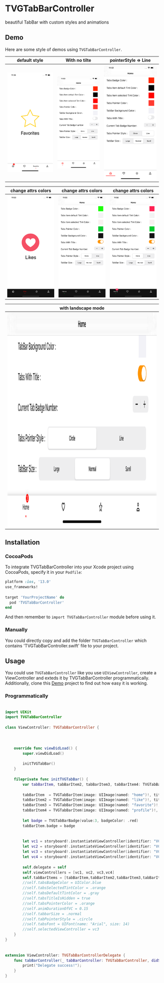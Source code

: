 # TVGTabBarController
beautiful TabBar with custom styles and animations

## Demo
Here are some style of demos using `TVGTabBarController`.

| default style | With no tilte | pointerStyle => Line |
|:---:|:---:|:---:|
| <img src="https://github.com/TalebRafiepour/TVGTabBarController/blob/master/screenshots/1.png" width="350"> | <img src="https://github.com/TalebRafiepour/TVGTabBarController/blob/master/screenshots/2.png" width="350"> | <img src="https://github.com/TalebRafiepour/TVGTabBarController/blob/master/screenshots/3.png" width="350"> 

| change attrs colors | change attrs colors | change attrs colors |
|:---:|:---:|:---:|
| <img src="https://github.com/TalebRafiepour/TVGTabBarController/blob/master/screenshots/4.png" width="350"> | <img src="https://github.com/TalebRafiepour/TVGTabBarController/blob/master/screenshots/5.png" width="350"> | <img src="https://github.com/TalebRafiepour/TVGTabBarController/blob/master/screenshots/6.png" width="350"> 

| with landscape mode |
|:---:|
| <img src="https://github.com/TalebRafiepour/TVGTabBarController/blob/master/screenshots/7.png" height="700"> |


## Installation
###  CocoaPods
To integrate TVGTabBarController into your Xcode project using CocoaPods, specify it in your `Podfile`:
```ruby
platform :ios, '13.0'
use_frameworks!

target 'YourProjectName' do
  pod 'TVGTabBarController'
end
```
And then remember to `import TVGTabBarController` module before using it.

###  Manually
You could directly copy and add the folder `TVGTabBarController` which contains 'TVGTabBarController.swift' file to your project.   


## Usage
You could use `TVGTabBarController` like you use `UIViewController`, create a ViewController and exteds it by TVGTabBarController programmatically. Additionally, clone this [Demo](https://github.com/TalebRafiepour/TVGTabBarController) project to find out how easy it is working.
### Programmatically
```swift
    
import UIKit
import TVGTabBarController

class ViewController: TVGTabBarController {
    
    
    
    override func viewDidLoad() {
        super.viewDidLoad()
        
        initTVGTabBar()
    }
    
    fileprivate func initTVGTabBar() {
        var tabBarItem, tabBarItem2, tabBarItem3, tabBarItem4: TVGTabBarItem
        
        tabBarItem  = TVGTabBarItem(image: UIImage(named: "home")!, title: "Home")
        tabBarItem2 = TVGTabBarItem(image: UIImage(named: "like")!, title: "Like")
        tabBarItem3 = TVGTabBarItem(image: UIImage(named: "favorite")!, title: "Favorite")
        tabBarItem4 = TVGTabBarItem(image: UIImage(named: "profile")!, title: "Profile")
        
        let badge = TVGTabBarBadge(value:3, badgeColor: .red)
        tabBarItem.badge = badge
        
        
        let vc1 = storyboard!.instantiateViewController(identifier: "VC1ViewControlelr")
        let vc2 = storyboard!.instantiateViewController(identifier: "VC2ViewControlelr")
        let vc3 = storyboard!.instantiateViewController(identifier: "VC3ViewControlelr")
        let vc4 = storyboard!.instantiateViewController(identifier: "VC4ViewControlelr")
        
        self.delegate = self
        self.viewControllers = [vc1, vc2, vc3,vc4]
        self.tabBarItems = [tabBarItem,tabBarItem2,tabBarItem3,tabBarItem4]
        //self.tabsBadgeColor = UIColor.blue
        //self.tabsSelectedTintColor = .orange
        //self.tabsDefaultTintColor = .gray
        //self.tabsTitleIsHidden = true
        //self.tabsPointerColor = .orange
        //self.animDurationOfVC = 0.15
        //self.tabbarSize = .normal
        //self.tabPointerStyle = .circle
        //self.tabsFont = UIFont(name: "Arial", size: 14)
        //self.selectedViewController = vc3
    }
}


extension ViewController: TVGTabBarControllerDelegate {
    func tabBarController(_ tabBarController: TVGTabBarController, didSelect: UIViewController) {
        print("Delegate success!");
    }
}


```

